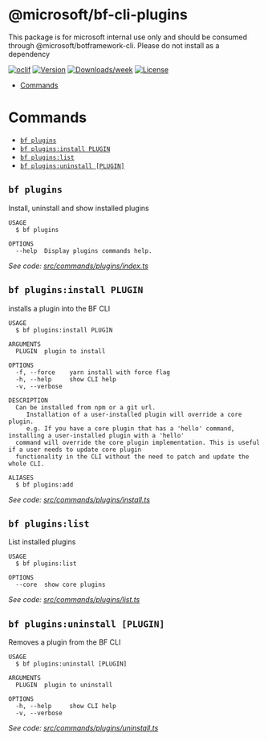 @microsoft/bf-cli-plugins
=========================

This package is for microsoft internal use only and should be consumed through @microsoft/botframework-cli. Please do not install as a dependency

[![oclif](https://img.shields.io/badge/cli-oclif-brightgreen.svg)](https://oclif.io)
[![Version](https://img.shields.io/npm/v/@microsoft/bf-cli-plugins.svg)](https://npmjs.org/package/@microsoft/bf-cli-plugins)
[![Downloads/week](https://img.shields.io/npm/dw/@microsoft/bf-cli-plugins.svg)](https://npmjs.org/package/@microsoft/bf-cli-plugins)
[![License](https://img.shields.io/npm/l/@microsoft/bf-cli-plugins.svg)](https://github.com/https://github.com/microsoft//botframework-cli/blob/master/package.json)

<!-- toc -->
* [Commands](#commands)
<!-- tocstop -->
# Commands
<!-- commands -->
* [`bf plugins`](#bf-plugins)
* [`bf plugins:install PLUGIN`](#bf-pluginsinstall-plugin)
* [`bf plugins:list`](#bf-pluginslist)
* [`bf plugins:uninstall [PLUGIN]`](#bf-pluginsuninstall-plugin)

## `bf plugins`

Install, uninstall and show installed plugins

```
USAGE
  $ bf plugins

OPTIONS
  --help  Display plugins commands help.
```

_See code: [src/commands/plugins/index.ts](https://github.com/microsoft/botframework-cli/tree/master/packages/plugins/src/commands/plugins/index.ts)_

## `bf plugins:install PLUGIN`

installs a plugin into the BF CLI

```
USAGE
  $ bf plugins:install PLUGIN

ARGUMENTS
  PLUGIN  plugin to install

OPTIONS
  -f, --force    yarn install with force flag
  -h, --help     show CLI help
  -v, --verbose

DESCRIPTION
  Can be installed from npm or a git url.
     Installation of a user-installed plugin will override a core plugin.
     e.g. If you have a core plugin that has a 'hello' command, installing a user-installed plugin with a 'hello' 
  command will override the core plugin implementation. This is useful if a user needs to update core plugin 
  functionality in the CLI without the need to patch and update the whole CLI.

ALIASES
  $ bf plugins:add
```

_See code: [src/commands/plugins/install.ts](https://github.com/microsoft/botframework-cli/tree/master/packages/plugins/src/commands/plugins/install.ts)_

## `bf plugins:list`

List installed plugins

```
USAGE
  $ bf plugins:list

OPTIONS
  --core  show core plugins
```

_See code: [src/commands/plugins/list.ts](https://github.com/microsoft/botframework-cli/tree/master/packages/plugins/src/commands/plugins/list.ts)_

## `bf plugins:uninstall [PLUGIN]`

Removes a plugin from the BF CLI

```
USAGE
  $ bf plugins:uninstall [PLUGIN]

ARGUMENTS
  PLUGIN  plugin to uninstall

OPTIONS
  -h, --help     show CLI help
  -v, --verbose
```

_See code: [src/commands/plugins/uninstall.ts](https://github.com/microsoft/botframework-cli/tree/master/packages/plugins/src/commands/plugins/uninstall.ts)_
<!-- commandsstop -->
